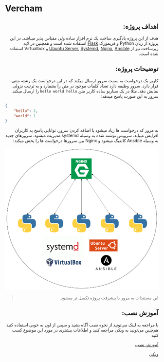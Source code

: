 # Vercham

<div dir="rtl">

## اهداف پروژه:

هدف از این پروژه یادگیری ساخت یک نرم افزار ساده ولی مقیاس پذیر میباشد. در این پروژه از زبان Python و فریمورک [Flask](https://flask.palletsprojects.com/en/1.1.x/) استفاده شده است و همچنین در لایه زیرساخت نیز از [Ubuntu Server](https://ubuntu.com/server), [Systemd](https://en.wikipedia.org/wiki/Systemd), [Nginx](https://www.nginx.com/), [Ansible](https://www.ansible.com/) و Virtualbox استفاده شده است.

## توضیحات پروژه:

کاربر یک درخواست به سمت سرور ارسال میکند که در این درخواست یک رشته متنی قرار دارد. سرور وظیفه دارد تعداد کلمات موجود در متن را بشمارد و به ترتیب نزولی نمایش دهد. مثلا در یک سناریو ساده کاربر متن `hello world hello` را ارسال میکند. سرور به این صورت پاسخ میدهد:

</div>

```json
{
    "hello": 2,
    "world": 1
}

```

<div dir="rtl">

به مرور که درخواست ها زیاد میشود با اضافه کردن سرور، توانایی پاسخ به کاربران افزایش میبابد. سرویس نوشته شده به وسیله systemd مدیریت میشود. سرورهای جدید به وسیله Ansible کانفیگ میشود و Nginx بین سرورها درخواست ها را پخش میکند:

![alt text](./arch.png "Logo Title Text 1")

> این مستندات به مرور با پیشرفت پروژه تکمیل تر میشود.

## آموزش نصب:

<div dir="rtl" align="right">
با مراجعه به لینک می‌تونید از نحوه نصب آگاه بشید و سپس از اون به خوبی استفاده کنید هم‌چنین می‌تونید به ویکی مراجعه کنید و اطلاعات بیشتری در مورد 
این موضوع کسب کنید
    
[آموزش نصب](https://github.com/itspooya/Vercham/wiki/Install "آموزش نصب")

 [ویکی](https://github.com/itspooya/Vercham/wiki/ "ویکی")
 
 </div>
